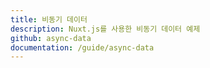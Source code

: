 ```yaml
---
title: 비동기 데이터
description: Nuxt.js를 사용한 비동기 데이터 예제
github: async-data
documentation: /guide/async-data
---
```

